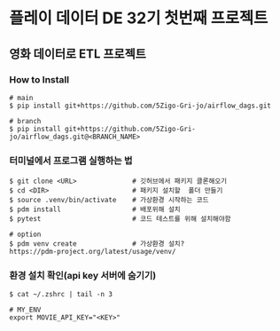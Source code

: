 # 플레이 데이터 DE 32기 첫번째 프로젝트

## 영화 데이터로 ETL 프로젝트 

### How to Install
```
# main
$ pip install git+https://github.com/5Zigo-Gri-jo/airflow_dags.git

# branch
$ pip install git+https://github.com/5Zigo-Gri-jo/airflow_dags.git@<BRANCH_NAME>
```

### 터미널에서 프로그램 실행하는 법 
```
$ git clone <URL>              # 깃허브에서 패키지 클론해오기
$ cd <DIR>                     # 패키지 설치할  폴더 만들기
$ source .venv/bin/activate    # 가상환경 시작하는 코드
$ pdm install                  # 배포위해 설치
$ pytest                       # 코드 테스트를 위해 설치해야함

# option
$ pdm venv create              # 가상환경 설치?
https://pdm-project.org/latest/usage/venv/
```

### 환경 설치 확인(api key 서버에 숨기기)
```
$ cat ~/.zshrc | tail -n 3

# MY_ENV
export MOVIE_API_KEY="<KEY>"
